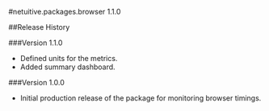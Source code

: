#netuitive.packages.browser 1.1.0

##Release History

###Version 1.1.0

* Defined units for the metrics.
* Added summary dashboard.

###Version 1.0.0

* Initial production release of the package for monitoring browser timings.
